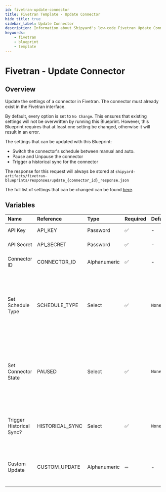 ```yaml
---
id: fivetran-update-connector
title: Fivetran Template - Update Connector
hide_title: true
sidebar_label: Update Connector
description: Information about Shipyard's low-code Fivetran Update Connector blueprint. Update an existing connector&#39;s settings in Fivetran. Useful for pausing, setting manual schedules, or triggering historical syncs.
keywords:
    - fivetran
    - blueprint
    - template
---
```


# Fivetran - Update Connector

## Overview

Update the settings of a connector in Fivetran. The connector must already exist in the Fivetran interface.

By default, every option is set to `No Change`. This ensures that existing settings will not be overwritten by running this Blueprint. However, this Blueprint requires that at least one setting be changed, otherwise it will result in an error.

The settings that can be updated with this Blueprint:
- Switch the connector&#39;s schedule between manual and auto.
- Pause and Unpause the connector
- Trigger a historical sync for the connector

The response for this request will always be stored at `shipyard-artifacts/fivetran-blueprints/responses/update_{connector_id}_response.json`

The full list of settings that can be changed can be found [here](https://fivetran.com/docs/rest-api/connectors#modifyaconnector).



## Variables

| Name | Reference | Type | Required | Default | Options | Description |
|:---|:---|:---|:---|:---|:---|:---|
| API Key | API_KEY | Password | :white_check_mark: | - | - | Your account&#39;s unique API Key for Fivetran. |
| API Secret | API_SECRET | Password | :white_check_mark: | - | - | Your account&#39;s unique API Secret for Fivetran. |
| Connector ID | CONNECTOR_ID | Alphanumeric | :white_check_mark: | - | - | The unique ID associated with a connector. Typically two words separated by an underscore. |
| Set Schedule Type | SCHEDULE_TYPE | Select | :white_check_mark: | `None` | No Change: `None`<br><br><br>Manual: `manual`<br><br><br>Auto: `auto` | Set your connector&#39;s schedule to sync automatically, manually, or make no change. |
| Set Connector State | PAUSED | Select | :white_check_mark: | `None` | No Change: `None`<br><br><br>Paused: `TRUE`<br><br><br>Enabled: `FALSE` | Set your connector to paused, enabled, or make no change. |
| Trigger Historical Sync? | HISTORICAL_SYNC | Select | :white_check_mark: | `None` | No Change: `None`<br><br><br>Yes: `TRUE` | Set your connector to start a historical sync, or make no change. |
| Custom Update | CUSTOM_UPDATE | Alphanumeric | :heavy_minus_sign: | - | - | Additional connector parameters you would like to update, provided in a JSON format. These can be found at https://fivetran.com/docs/rest-api/connectors#modifyaconnector |


